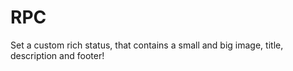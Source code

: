 # RPC
Set a custom rich status, that contains a small and big image, title, description and footer!
